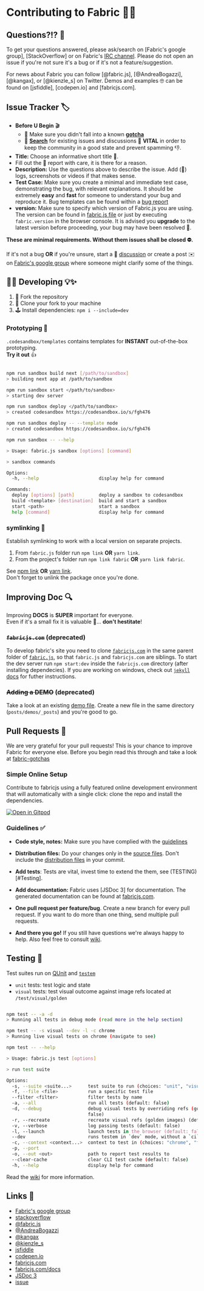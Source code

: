 # Contributing to Fabric 🎉🥳


## Questions?!? 🧐

To get your questions answered, please ask/search on [Fabric's google group], [StackOverflow] or on Fabric's [IRC channel](irc://irc.freenode.net/#fabric.js).
Please do not open an issue if you're not sure it's a bug or if it's not a feature/suggestion.

For news about Fabric you can follow [@fabric.js], [@AndreaBogazzi], [@kangax], or [@kienzle_s] on Twitter.
Demos and examples 🤓 can be found on [jsfiddle], [codepen.io] and [fabricjs.com].


## Issue Tracker 🏷️

- **Before U Begin** 🎬
  - 📌 Make sure you didn't fall into a known [**gotcha**](http://fabricjs.com/fabric-gotchas)
  - 🔎 [**Search**](https://github.com/fabricjs/fabric.js/search?q=&ref=cmdform&type=Issues) for existing issues and discussions 🔋 **VITAL** in order to keep the community in a good state and prevent spamming 👎.
- **Title:** 
   Choose an informative short title 🧿.
- Fill out the 🐛 report with care, it is there for a reason.
- **Description:** 
   Use the questions above to describe the issue. Add (📎) logs, screenshots or videos if that makes sense.
- **Test Case:** 
   Make sure you create a minimal and immediate test case, demonstrating the bug, with relevant explanations. It should be extremely **easy** and **fast** for someone to understand your bug and reproduce it. Bug templates can be found within a [bug report](https://github.com/fabricjs/fabric.js/issues/new?assignees=&labels=&template=bug_report.md)
- **version:** 
   Make sure to specify which version of Fabric.js you are using. The version can be found in [fabric.js file](https://github.com/fabricjs/fabric.js/blob/master/dist/fabric.js#L5) or just by executing `fabric.version` in the browser console. It is advised you **upgrade** to the latest version before proceeding, your bug may have been resolved 🦋.

**These are minimal requirements. Without them issues shall be closed ⛔.**

If it's not a bug **OR** if you're unsure, start a 🤠 [discussion](https://github.com/fabricjs/fabric.js/discussions) or create a post ✉️ on [Fabric's google group](groups.google.com/forum/?fromgroups#!forum/fabricjs) where someone might clarify some of the things.



## 🚧🎢 Developing 💡✨

1. 🍴 Fork the repository
1. 💾 Clone your fork to your machine
1. 🕹️ Install dependencies: `npm i --include=dev`

### Prototyping 🧭
`.codesandbox/templates` contains templates for **INSTANT** out-of-the-box prototyping.\
**Try it out** 👍

```bash

npm run sandbox build next [/path/to/sandbox]
> building next app at /path/to/sandbox

npm run sandbox start </path/to/sandbox>
> starting dev server

npm run sandbox deploy </path/to/sandbox>
> created codesandbox https://codesandbox.io/s/fgh476

npm run sandbox deploy -- --template node
> created codesandbox https://codesandbox.io/s/fgh476

npm run sandbox -- --help

> Usage: fabric.js sandbox [options] [command]

> sandbox commands

Options:
  -h, --help                      display help for command

Commands:
  deploy [options] [path]         deploy a sandbox to codesandbox
  build <template> [destination]  build and start a sandbox
  start <path>                    start a sandbox
  help [command]                  display help for command

```

### symlinking 🔮
Establish symlinking to work with a local version on separate projects.

1. From `fabric.js` folder run `npm link` **OR** `yarn link`.
1. From the project's folder run `npm link fabric` **OR** `yarn link fabric`.

See [npm link](https://docs.npmjs.com/cli/v8/commands/npm-link) **OR** [yarn link](https://yarnpkg.com/cli/link).\
Don't forget to unlink the package once you're done.


## Improving Doc 🔍

Improving **DOCS** is **SUPER** important for everyone.\
Even if it's a small fix it is valuable 💎... **don't hestitate**!

### ~~`fabricjs.com`~~ (deprecated)

To develop fabric's site you need to clone [`fabricjs.com`](https://github.com/fabricjs/fabricjs.com) in the same parent folder of [`fabric.js`](https://github.com/fabricjs/fabric.js), so that `fabric.js` and `fabricjs.com` are siblings.
To start the dev server run `npm start:dev` inside the `fabricjs.com` directory (after installing dependecies).
If you are working on windows, check out [`jekyll` docs](https://jekyllrb.com/docs/installation/) for futher instructions.

### ~~Adding a DEMO~~ (deprecated)
Take a look at an existing [demo file](https://github.com/fabricjs/fabricjs.com/blob/gh-pages/posts/demos/_posts/2020-2-15-custom-control-render.md).
Create a new file in the same directory (`posts/demos/_posts`) and you're good to go.



## Pull Requests 🚀

We are very grateful for your pull requests! This is your chance to improve Fabric for everyone else.
Before you begin read this through and take a look at [fabric-gotchas](http://fabricjs.com/fabric-gotchas)

### Simple Online Setup

Contribute to fabricjs using a fully featured online development environment that will automatically with a single click: clone the repo and install the dependencies.

[![Open in Gitpod](https://gitpod.io/button/open-in-gitpod.svg)](https://gitpod.io/from-referrer/)

### Guidelines ✅

- **Code style, notes:** Make sure you have complied with the [guidelines](https://github.com/fabricjs/fabric.js/wiki/How-to-contribute-to-Fabric#code-style-notes)

- **Distribution files:** Do your changes only in the [source files](https://github.com/fabricjs/fabric.js/tree/master/src). Don't include the [distribution files](https://github.com/fabricjs/fabric.js/tree/master/dist) in your commit.

- **Add tests**: Tests are vital, invest time to extend the them, see (TESTING)[#Testing].

- **Add documentation:** Fabric uses [JSDoc 3] for documentation. The generated documentation can be found at [fabricjs.com](http://fabricjs.com/docs).

- **One pull request per feature/bug**. Create a new branch for every pull request. If you want to do more than one thing, send multiple pull requests.

- **And there you go!** If you still have questions we're always happy to help. Also feel free to consult [wiki](https://github.com/fabricjs/fabric.js/wiki/How-to-contribute-to-Fabric).



## Testing 🧪
Test suites run on [QUnit](http://qunitjs.com/) and [`testem`](https://github.com/testem/testem)
- `unit` tests: test logic and state
- `visual` tests: test visual outcome against image refs located at `/test/visual/golden`

```bash

npm test -- -a -d
> Running all tests in debug mode (read more in the help section)

npm test -- -s visual --dev -l -c chrome
> Running live visual tests on chrome (navigate to see)

npm test -- --help

> Usage: fabric.js test [options]

> run test suite

Options:
  -s, --suite <suite...>      test suite to run (choices: "unit", "visual")
  -f, --file <file>           run a specific test file
  --filter <filter>           filter tests by name
  -a, --all                   run all tests (default: false)
  -d, --debug                 debug visual tests by overriding refs (golden images) in case of visual changes (default:
                              false)
  -r, --recreate              recreate visual refs (golden images) (default: false)
  -v, --verbose               log passing tests (default: false)
  -l, --launch                launch tests in the browser (default: false)
  --dev                       runs testem in `dev` mode, without a `ci` flag (default: false)
  -c, --context <context...>  context to test in (choices: "chrome", "firefox", "node", default: ["chrome","node"])
  -p, --port
  -o, --out <out>             path to report test results to
  --clear-cache               clear CLI test cache (default: false)
  -h, --help                  display help for command

```

Read the [wiki](https://github.com/fabricjs/fabric.js/wiki/How-to-contribute-to-Fabric#testing-fabric) for more information.


## Links 🚩

- [Fabric's google group](https://groups.google.com/forum/#!forum/fabricjs)
- [stackoverflow](http://stackoverflow.com/questions/tagged/fabricjs)
- [@fabric.js](https://twitter.com/fabricjs)
- [@AndreaBogazzi](https://twitter.com/AndreaBogazzi)
- [@kangax](https://twitter.com/kangax)
- [@kienzle_s](https://twitter.com/kienzle_s)
- [jsfiddle](http://jsfiddle.net/user/fabricjs/fiddles)
- [codepen.io](http://codepen.io/tag/fabricjs)
- [fabricjs.com](http://fabricjs.com/demos)
- [fabricjs.com/docs](http://fabricjs.com/docs)
- [JSDoc 3](http://usejsdoc.org/)
- [issue](https://github.com/fabric/fabric.js/issues)
